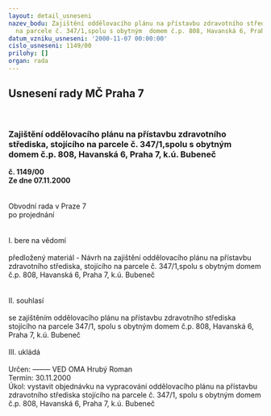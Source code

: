 ```yaml
---
layout: detail_usneseni
nazev_bodu: Zajištění oddělovacího plánu na přístavbu zdravotního střediska, stojícího
  na parcele č. 347/1,spolu s obytným  domem č.p. 808, Havanská 6, Praha 7, k.ú. Bubeneč
datum_vzniku_usneseni: '2000-11-07 00:00:00'
cislo_usneseni: 1149/00
prilohy: []
organ: rada
---
```

<div id="ucUsn_pList" class="usn">
	<span><h2>Usnesení rady MČ Praha 7 </h2>
<br></span><div class="standBody">
<span><h3>Zajištění oddělovacího plánu na přístavbu zdravotního střediska, stojícího na parcele č. 347/1,spolu s obytným  domem č.p. 808, Havanská 6, Praha 7, k.ú. Bubeneč</h3></span><div class="center">
		<strong>č. 1149/00</strong><br>
	</div>
<div class="center">
		<strong>Ze dne 07.11.2000</strong><br><br>
	</div>
<br>Obvodní rada v Praze 7<br>po projednání<br><br><br>I.	bere na vědomí<br><br> předložený materiál - Návrh na zajištění oddělovacího plánu na přístavbu zdravotního střediska, stojícího na parcele č. 347/1,spolu s obytným  domem č.p. 808, Havanská 6, Praha 7, k.ú. Bubeneč<br><br><br>II.	souhlasí <br><br>se zajištěním  oddělovacího plánu na přístavbu zdravotního střediska stojícího  na parcele 347/1, spolu s obytným  domem č.p. 808, Havanská 6, Praha 7, k.ú. Bubeneč <br><br>III.	ukládá <br><br> Určen:	–––––	VED OMA Hrubý Roman<br>Termín: 30.11.2000<br>Úkol:	vystavit objednávku na  vypracování oddělovacího plánu na přístavbu zdravotního střediska stojícího na parcele č. 347/1, spolu s obytným domem č.p. 808, Havanská 6, Praha 7, k.ú. Bubeneč  <br> <br><br> </div>
</div>